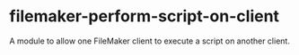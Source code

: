 # filemaker-perform-script-on-client
A module to allow one FileMaker client to execute a script on another client.
